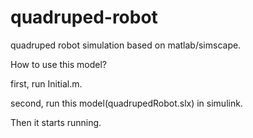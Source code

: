 # quadruped-robot
quadruped robot simulation based on matlab/simscape.

How to use this model?

first, run Initial.m.

second, run this model(quadrupedRobot.slx) in simulink.

Then it starts running.

